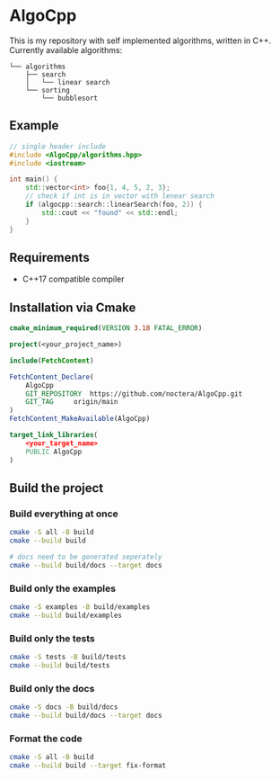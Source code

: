 # AlgoCpp

This is my repository with self implemented algorithms, written in C++.<br/>Currently available algorithms:

```
└── algorithms
    ├── search
    │   └── linear search
    └── sorting
        └── bubblesort
```

## Example

```cpp
// single header include
#include <AlgoCpp/algorithms.hpp>
#include <iostream>

int main() {
    std::vector<int> foo{1, 4, 5, 2, 3};
    // check if int is in vector with lenear search
    if (algocpp::search::linearSearch(foo, 2)) {
        std::cout << "found" << std::endl;
    }
}
```

## Requirements

- C++17 compatible compiler

## Installation via Cmake

```cmake
cmake_minimum_required(VERSION 3.18 FATAL_ERROR)

project(<your_project_name>)

include(FetchContent)

FetchContent_Declare(
	AlgoCpp
	GIT_REPOSITORY	https://github.com/noctera/AlgoCpp.git
	GIT_TAG		origin/main
)
FetchContent_MakeAvailable(AlgoCpp)

target_link_libraries(
	<your_target_name>
	PUBLIC AlgoCpp
)
```

## Build the project

### Build everything at once

```bash
cmake -S all -B build
cmake --build build

# docs need to be generated seperately
cmake --build build/docs --target docs
```

### Build only the examples

```bash
cmake -S examples -B build/examples
cmake --build build/examples
```

### Build only the tests

```bash
cmake -S tests -B build/tests
cmake --build build/tests
```

### Build only the docs

```bash
cmake -S docs -B build/docs
cmake --build build/docs --target docs
```

### Format the code

```bash
cmake -S all -B build
cmake --build build --target fix-format
```
